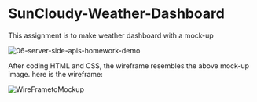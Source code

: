 # SunCloudy-Weather-Dashboard

This assignment is to make weather dashboard with a mock-up 

![06-server-side-apis-homework-demo](https://user-images.githubusercontent.com/92233527/147869247-9e70f3f0-6e39-4d09-9ffd-cd6925e1916e.png)

After coding HTML and CSS, the wireframe resembles the above mock-up image. here is the wireframe:

![WireFrametoMockup](https://user-images.githubusercontent.com/92233527/147893153-e08e75e5-5b11-4397-857b-681d9209e43a.png)